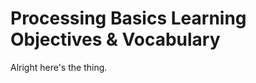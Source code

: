 
<div style="max-width:800px;margin: 0, auto;">
  <h1>Processing Basics Learning Objectives &#x26; Vocabulary</h1>
  <p>Alright here's the thing.</p>
</div>
